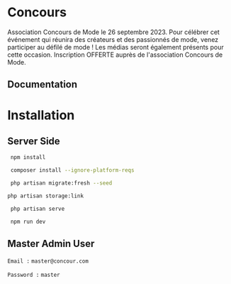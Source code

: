 
# Concours 


Association Concours de Mode le 26 septembre 2023. Pour célébrer cet événement qui réunira des créateurs et des passionnés de mode, venez participer au défilé de mode ! Les médias seront également présents pour cette occasion. Inscription OFFERTE auprès de l'association Concours de Mode.





## Documentation 




# Installation 



## Server Side 

  ```bash
   npm install
  ```
  ```bash
   composer install --ignore-platform-reqs
  ```
  ```bash
   php artisan migrate:fresh --seed
  ```
   ```bash
   php artisan storage:link
  ```
  ```bash
   php artisan serve
  ```
  ```bash
   npm run dev
  ```



## Master Admin User


`Email :`  `master@concour.com`

`Password :`  `master`


